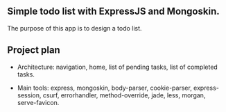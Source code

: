## Simple todo list with ExpressJS and Mongoskin.

The purpose of this app is to design a todo list.


## Project plan

* Architecture: navigation, home, list of pending tasks, list of completed tasks.

* Main tools: express, mongoskin, body-parser, cookie-parser, express-session, csurf,
errorhandler, method-override, jade, less, morgan, serve-favicon.
